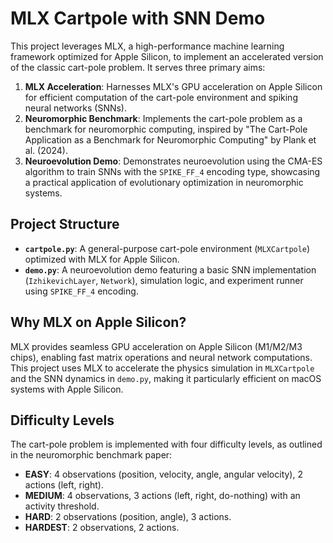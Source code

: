 # MLX Cartpole with SNN Demo

This project leverages MLX, a high-performance machine learning framework optimized for Apple Silicon, to implement an accelerated version of the classic cart-pole problem. It serves three primary aims:

1. **MLX Acceleration**: Harnesses MLX's GPU acceleration on Apple Silicon for efficient computation of the cart-pole environment and spiking neural networks (SNNs).
2. **Neuromorphic Benchmark**: Implements the cart-pole problem as a benchmark for neuromorphic computing, inspired by "The Cart-Pole Application as a Benchmark for Neuromorphic Computing" by Plank et al. (2024).
3. **Neuroevolution Demo**: Demonstrates neuroevolution using the CMA-ES algorithm to train SNNs with the `SPIKE_FF_4` encoding type, showcasing a practical application of evolutionary optimization in neuromorphic systems.

## Project Structure

- **`cartpole.py`**: A general-purpose cart-pole environment (`MLXCartpole`) optimized with MLX for Apple Silicon.
- **`demo.py`**: A neuroevolution demo featuring a basic SNN implementation (`IzhikevichLayer`, `Network`), simulation logic, and experiment runner using `SPIKE_FF_4` encoding.

## Why MLX on Apple Silicon?

MLX provides seamless GPU acceleration on Apple Silicon (M1/M2/M3 chips), enabling fast matrix operations and neural network computations. This project uses MLX to accelerate the physics simulation in `MLXCartpole` and the SNN dynamics in `demo.py`, making it particularly efficient on macOS systems with Apple Silicon.

## Difficulty Levels

The cart-pole problem is implemented with four difficulty levels, as outlined in the neuromorphic benchmark paper:

- **EASY**: 4 observations (position, velocity, angle, angular velocity), 2 actions (left, right).
- **MEDIUM**: 4 observations, 3 actions (left, right, do-nothing) with an activity threshold.
- **HARD**: 2 observations (position, angle), 3 actions.
- **HARDEST**: 2 observations, 2 actions.
